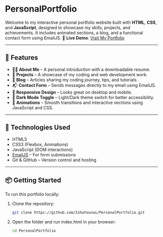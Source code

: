 # PersonalPortfolio
Welcome to my interactive personal portfolio website built with **HTML**, **CSS**, and **JavaScript**, designed to showcase my skills, projects, and achievements. It includes animated sections, a blog, and a functional contact form using EmailJS.
🔗 **Live Demo**: [Visit My Portfolio](https://ishayounas.github.io/PersonalPortfolio/)

---

## 📌 Features

- 🧑‍💻 **About Me** – A personal introduction with a downloadable resume.
- 💼 **Projects** – A showcase of my coding and web development work.
- 📝 **Blog** – Articles sharing my coding journey, tips, and tutorials.
- 📬 **Contact Form** – Sends messages directly to my email using EmailJS.
- 🎨 **Responsive Design** – Looks great on desktop and mobile.
- 🌙 **Dark Mode Toggle** – Light/Dark theme switch for better accessibility.
- 🧠 **Animations** – Smooth transitions and interactive sections using JavaScript and CSS.

---

## 🚀 Technologies Used

- HTML5
- CSS3 (Flexbox, Animations)
- JavaScript (DOM interactions)
- [EmailJS](https://www.emailjs.com/) – For form submissions
- Git & GitHub – Version control and hosting

---

## 📦 Getting Started

To run this portfolio locally:

1. Clone the repository:
   ```bash
   git clone https://github.com/IshaYounas/PersonalPortfolio.git

2. Open the folder and run index.html in your browser:
   ```bash
   cd PersonalPortfolio

